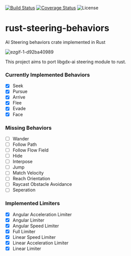 [![Build Status](https://travis-ci.org/orhanbalci/rust-steering-behaviors.svg?branch=master)](https://travis-ci.org/orhanbalci/rust-steering-behaviors)
[![Coverage Status](https://coveralls.io/repos/github/orhanbalci/rust-steering-behaviors/badge.svg?branch=master)](https://coveralls.io/github/orhanbalci/rust-steering-behaviors?branch=master)
![License](https://img.shields.io/github/license/orhanbalci/rust-steering-behaviors.svg)
# rust-steering-behaviors
AI Steering behaviors crate implemented in Rust

![ezgif-1-d92ba40989](https://user-images.githubusercontent.com/583842/32414732-c7b6b6e2-c22d-11e7-94f4-a78fa2d3d9ed.gif)

This project aims to port libgdx-ai steering module to rust.

### Currently Implemented Behaviors
- [x] Seek 
- [x] Pursue
- [x] Arrive
- [x] Flee
- [x] Evade
- [x] Face

### Missing Behaviors
- [ ] Wander
- [ ] Follow Path
- [ ] Follow Flow Field
- [ ] Hide
- [ ] Interpose
- [ ] Jump
- [ ] Match Velocity
- [ ] Reach Orientation
- [ ] Raycast Obstacle Avoidance
- [ ] Seperation

### Implemented Limiters
- [x] Angular Acceleration Limiter
- [x] Angular Limiter
- [x] Angular Speed Limiter
- [x] Full Limiter
- [x] Linear Speed Limiter
- [x] Linear Acceleration Limiter
- [x] Linear Limiter
